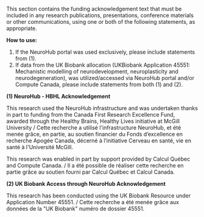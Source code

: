 This section contains the funding acknowledgement text that must be included in any research publications, presentations, conference materials or other communications, using one or both of the following statements, as appropriate.

**How to use:**

1. If the NeuroHub portal was used exclusively, please include statements from (1).
2. If data from the UK Biobank allocation (UKBiobank Application 45551: Mechanistic modelling of neurodevelopment, neuroplasticity and neurodegeneration), was utilized/accessed via NeuroHub portal and/or Compute Canada, please include statements from both (1) and (2).


**(1) NeuroHub - HBHL Acknowledgement**

This research used the NeuroHub infrastructure and was undertaken thanks in part to funding from the Canada First Research Excellence Fund, awarded through the Healthy Brains, Healthy Lives initiative at McGill University / Cette recherche a utilisé l'infrastructure NeuroHub, et été menée grâce, en partie, au soutien financier du Fonds d’excellence en recherche Apogée Canada, décerné à l’initiative Cerveau en santé, vie en santé à l'Université McGill.

This research was enabled in part by support provided by Calcul Québec and Compute Canada. / Il a été possible de réaliser cette recherche en partie grâce au soutien fourni par Calcul Québec et Calcul Canada.

**(2) UK Biobank Access through NeuroHub Acknowledgement**

This research has been conducted using the UK Biobank Resource under Application Number 45551. / Cette recherche a été menée grâce aux données de la "UK Biobank" numéro de dossier 45551.
